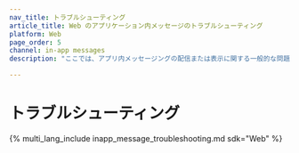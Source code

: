 ```yaml
---
nav_title: トラブルシューティング
article_title: Web のアプリケーション内メッセージのトラブルシューティング
platform: Web
page_order: 5
channel: in-app messages
description: "ここでは、アプリ内メッセージングの配信または表示に関する一般的な問題のトラブルシューティングステップについて説明します。"

---
```


# トラブルシューティング

{% multi_lang_include inapp_message_troubleshooting.md sdk="Web" %}
